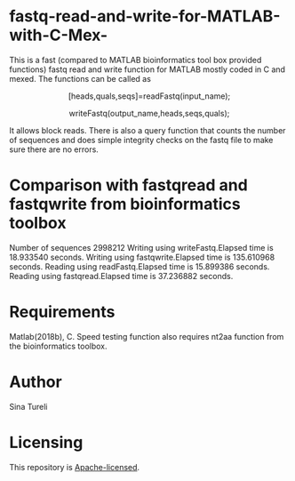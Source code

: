 # fastq-read-and-write-for-MATLAB-with-C-Mex-
This is a fast (compared to MATLAB bioinformatics tool box provided functions) fastq read and write function for MATLAB mostly coded in C and mexed. The functions can be called as

<p align="center">
[heads,quals,seqs]=readFastq(input_name);
</p>

<p align="center">
writeFastq(output_name,heads,seqs,quals);
</p>


It allows block reads. There is also a query function that counts the number of sequences and does simple integrity checks on the fastq file to make sure there are no errors.

# Comparison with fastqread and fastqwrite from bioinformatics toolbox


Number of sequences 2998212
Writing using writeFastq.Elapsed time is 18.933540 seconds.
Writing using fastqwrite.Elapsed time is 135.610968 seconds.
Reading using readFastq.Elapsed time is 15.899386 seconds.
Reading using fastqread.Elapsed time is 37.236882 seconds.


# Requirements

Matlab(2018b), C. Speed testing function also requires nt2aa function from the bioinformatics toolbox. 

# Author
Sina Tureli


# Licensing

This repository is
[Apache-licensed](https://github.com/bamos/densenet.pytorch/blob/master/LICENSE).
